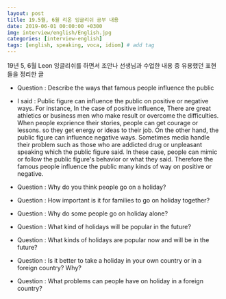 ```yaml
---
layout: post
title: 19.5월, 6월 리온 잉글리쉬 공부 내용
date: 2019-06-01 00:00:00 +0300
img: interview/english/English.jpg
categories: [interview-english] 
tags: [english, speaking, voca, idiom] # add tag
---
```


19년 5, 6월 Leon 잉글리쉬를 하면서 조안나 선생님과 수업한 내용 중 유용했던 표현 들을 정리한 글

- Question : Describe the ways that famous people influence the public
- I said : Public figure can influence the public on positive or negative ways.
For instance, In the case of positive influence, There are great athletics or business men who make result or overcome the difficulties.
When people exprience their stories, people can get courage or lessons. so they get energy or ideas to their job. 
On the other hand, the public figure can influence negative ways. Sometimes media handle their problem such as those who are addicted drug or unpleasant speaking which the public figure said.
In these case, people can mimic or follow the public figure's behavior or what they said.
Therefore the famous people influence the public many kinds of way on positive or negative.


- Question : Why do you think people go on a holiday?

- Question :  How important is it for families to go on holiday together?

- Question :  Why do some people go on holiday alone?

- Question :  What kind of holidays will be popular in the future?

- Question :  What kinds of holidays are popular now and will be in the future?

- Question :  Is it better to take a holiday in your own country or in a foreign country? Why?

- Question :  What problems can people have on holiday in a foreign country?